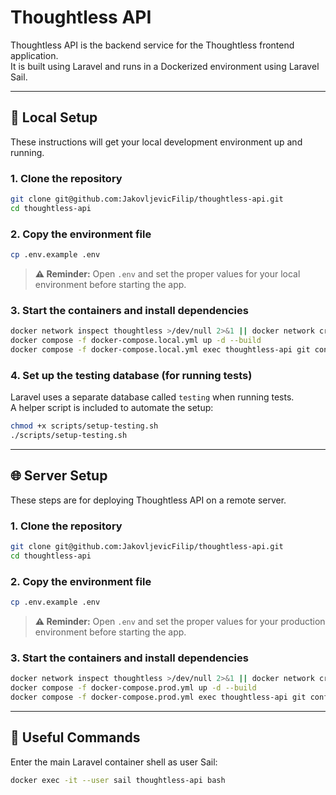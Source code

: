 # Thoughtless API

Thoughtless API is the backend service for the Thoughtless frontend application.  
It is built using Laravel and runs in a Dockerized environment using Laravel Sail.

---

## 🚀 Local Setup

These instructions will get your local development environment up and running.

### 1. Clone the repository

```bash
git clone git@github.com:JakovljevicFilip/thoughtless-api.git
cd thoughtless-api
```

### 2. Copy the environment file

```bash
cp .env.example .env
```

> **⚠️ Reminder:** Open `.env` and set the proper values for your local environment before starting the app.

### 3. Start the containers and install dependencies

```bash
docker network inspect thoughtless >/dev/null 2>&1 || docker network create thoughtless
docker compose -f docker-compose.local.yml up -d --build
docker compose -f docker-compose.local.yml exec thoughtless-api git config --global --add safe.directory /var/www/html && docker compose -f docker-compose.local.yml exec thoughtless-api composer install && docker compose -f docker-compose.local.yml exec thoughtless-api php artisan key:generate && docker compose -f docker-compose.local.yml exec thoughtless-api php artisan migrate
```

### 4. Set up the testing database (for running tests)

Laravel uses a separate database called `testing` when running tests.  
A helper script is included to automate the setup:

```bash
chmod +x scripts/setup-testing.sh
./scripts/setup-testing.sh
```

---

## 🌐 Server Setup

These steps are for deploying Thoughtless API on a remote server.

### 1. Clone the repository

```bash
git clone git@github.com:JakovljevicFilip/thoughtless-api.git
cd thoughtless-api
```

### 2. Copy the environment file

```bash
cp .env.example .env
```

> **⚠️ Reminder:** Open `.env` and set the proper values for your production environment before starting the app.

### 3. Start the containers and install dependencies

```bash
docker network inspect thoughtless >/dev/null 2>&1 || docker network create thoughtless
docker compose -f docker-compose.prod.yml up -d --build
docker compose -f docker-compose.prod.yml exec thoughtless-api git config --global --add safe.directory /var/www/html && docker compose -f docker-compose.prod.yml exec thoughtless-api composer install --no-dev --optimize-autoloader && docker compose -f docker-compose.prod.yml exec thoughtless-api php artisan key:generate && docker compose -f docker-compose.prod.yml exec thoughtless-api php artisan migrate --force
```

---

## 🧰 Useful Commands

Enter the main Laravel container shell as user Sail:

```bash
docker exec -it --user sail thoughtless-api bash
```
